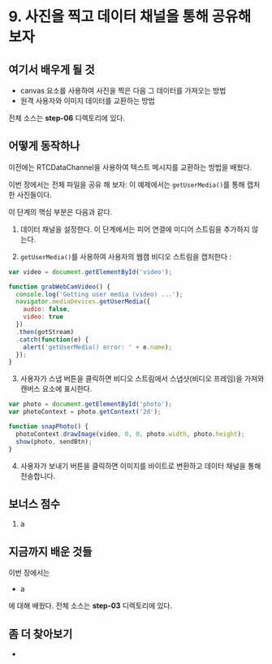 # 9. 사진을 찍고 데이터 채널을 통해 공유해 보자

## 여기서 배우게 될 것

* canvas 요소를 사용하여 사진을 찍은 다음 그 데이터를 가져오는 방법
* 원격 사용자와 이미지 데이터를 교환하는 방법

전체 소스는 **step-06** 디렉토리에 있다.

## 어떻게 동작하나
이전에는 RTCDataChannel을 사용하여 텍스트 메시지를 교환하는 방법을 배웠다.

이번 장에서는 전체 파일을 공유 해 보자: 이 예제에서는 ```getUserMedia()```를 통해 캡처 한 사진들이다.

이 단계의 핵심 부분은 다음과 같다.

1. 데이터 채널을 설정한다. 이 단계에서는 피어 연결에 미디어 스트림을 추가하지 않는다.

2. ```getUserMedia()```를 사용하여 사용자의 웹캠 비디오 스트림을 캡처한다 :

  ``` javascript
  var video = document.getElementById('video');

  function grabWebCamVideo() {
    console.log('Getting user media (video) ...');
    navigator.mediaDevices.getUserMedia({
      audio: false,
      video: true
    })
    .then(gotStream)
    .catch(function(e) {
      alert('getUserMedia() error: ' + e.name);
    });
  }
  ```
3. 사용자가 스냅 버튼을 클릭하면 비디오 스트림에서 스냅샷(비디오 프레임)을 가져와 캔버스 요소에 표시한다.

  ``` javascript
  var photo = document.getElementById('photo');
  var photoContext = photo.getContext('2d');

  function snapPhoto() {
    photoContext.drawImage(video, 0, 0, photo.width, photo.height);
    show(photo, sendBtn);
  }
  ```

4. 사용자가 보내기 버튼을 클릭하면 이미지를 바이트로 변환하고 데이터 채널을 통해 전송합니다.
## 보너스 점수
1. a

## 지금까지 배운 것들

이번 장에서는

* a

에 대해 배웠다. 전체 소스는 **step-03** 디렉토리에 있다.

## 좀 더 찾아보기
* 